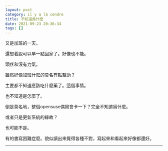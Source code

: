 ```yaml
---
layout: post
category: il y a là cendre
title: 不知道爲什麼
date: 2021-09-23 20:36:34
tags: []
---
```


又是加班的一天。

還想着說可以早一點回家了。好像也不能。

頭疼和沒有力氣。

雖然好像加班什麼的莫名有點幫助？

主要都不知道應該吃什麼藥了。這個事情。

也不知道是怎麼了。

倒是莫名地，整個opensuse偶爾會卡一下？完全不知道爲什麼。

或者只是更新系統的緣故？

也可能不是。

有的書寫困難症麼。貌似讀出來覺得各種不對，寫起來和看起來好像都還好。


--------





